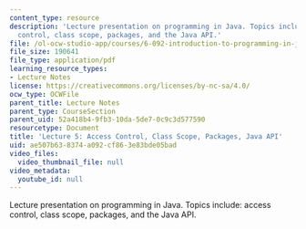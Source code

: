 ```yaml
---
content_type: resource
description: 'Lecture presentation on programming in Java. Topics include: access
  control, class scope, packages, and the Java API.'
file: /ol-ocw-studio-app/courses/6-092-introduction-to-programming-in-java-january-iap-2010/ae507b638374a092cf863e83bde05bad_MIT6_092IAP10_lec05.pdf
file_size: 190641
file_type: application/pdf
learning_resource_types:
- Lecture Notes
license: https://creativecommons.org/licenses/by-nc-sa/4.0/
ocw_type: OCWFile
parent_title: Lecture Notes
parent_type: CourseSection
parent_uid: 52a418b4-9fb3-10da-5de7-0c9c3d577590
resourcetype: Document
title: 'Lecture 5: Access Control, Class Scope, Packages, Java API'
uid: ae507b63-8374-a092-cf86-3e83bde05bad
video_files:
  video_thumbnail_file: null
video_metadata:
  youtube_id: null
---
```

Lecture presentation on programming in Java. Topics include: access control, class scope, packages, and the Java API.